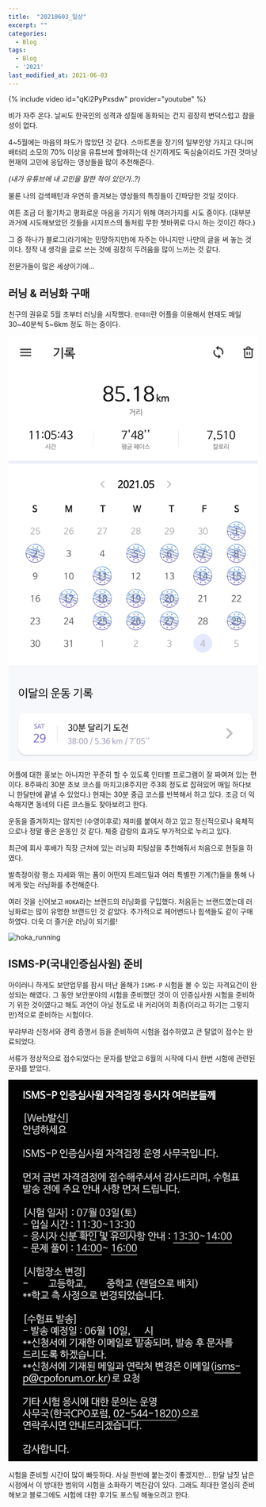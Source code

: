 ```yaml
---
title:  "20210603_일상"
excerpt: ""
categories:
  - Blog
tags:
  - Blog
  - '2021'
last_modified_at: 2021-06-03
---
```


{% include video id="qKi2PyPxsdw" provider="youtube" %}

비가 자주 온다.
날씨도 한국인의 성격과 성질에 동화되는 건지 굉장히 변덕스럽고 참을성이 없다.

4~5월에는 마음의 파도가 많았던 것 같다.
스마트폰을 장기의 일부인양 가지고 다니며 배터리 소모의 70% 이상을 유튜브에 할애하는데
신기하게도 독심술이라도 가진 것마냥 현재의 고민에 응답하는 영상들을 많이 추천해준다.

*(내가 유튜브에 내 고민을 말한 적이 있던가..?)*

물론 나의 검색패턴과 우연히 즐겨보는 영상들의 특징들이 간파당한 것일 것이다.

여튼 조금 더 활기차고 평화로운 마음을 가지기 위해 여러가지를 시도 중이다.
(대부분 과거에 시도해보았던 것들을 시지프스의 돌처럼 무한 쳇바퀴로 다시 하는 것이긴 하다.)

그 중 하나가 블로그(라기에는 민망하지만)에 자주는 아니지만 나만의 글을 써 놓는 것이다.
정작 내 생각을 글로 쓰는 것에 굉장히 두려움을 많이 느끼는 것 같다.

전문가들이 많은 세상이기에...

## 러닝 & 러닝화 구매

친구의 권유로 5월 초부터 러닝을 시작했다. `런데이`란 어플을 이용해서 현재도 매일 30~40분씩 5~6km 정도 하는 중이다. 

![runday](/assets/images/2021/06/runday.png)

어플에 대한 홍보는 아니지만 꾸준히 할 수 있도록 인터벌 프로그램이 잘 짜여져 있는 편이다. 8주짜리 30분 초보 코스를 마치고(8주지만 주3회 정도로 잡혀있어 매일 하다보니 한달만에 끝낼 수 있었다.) 현재는 30분 중급 코스를 반복해서 하고 있다. 조금 더 익숙해지면 동네의 다른 코스들도 찾아보려고 한다.

운동을 즐겨하지는 않지만 (수영이후로) 재미를 붙여서 하고 있고
정신적으로나 육체적으로나 정말 좋은 운동인 것 같다. 체중 감량의 효과도 부가적으로 누리고 있다.

최근에 회사 후배가 직장 근처에 있는 러닝화 피팅샵을 추천해줘서 처음으로 현질을 하였다.

발측정이랑 평소 자세와 뛰는 폼이 어떤지 트레드밀과 여러 특별한 기계(?)들을 통해 나에게 맞는 러닝화를 추천해준다.

여러 것을 신어보고 `HOKA`라는 브랜드의 러닝화를 구입했다. 처음듣는 브랜드였는데 러닝화로는 많이 유명한 브랜드인 것 같았다. 추가적으로 헤어밴드나 힙색들도 같이 구매하였다. 더욱 더 즐거운 러닝이 되기를!

![hoka_running](/assets/images/2021/06/hoka.png)

## ISMS-P(국내인증심사원) 준비

아이러니 하게도 보안업무를 잠시 떠난 올해가 `ISMS-P` 시험을 볼 수 있는 자격요건이 완성되는 해였다. 그 동안 보안분야의 시험을 준비했던 것이 이 인증심사원 시험을 준비하기 위한 것이였다고 해도 과언이 아닐 정도로 내 커리어의 최종(이라고 하기는 그렇지만)적으로 준비하는 시험이다.

부랴부랴 신청서와 경력 증명서 등을 준비하여 시험을 접수하였고 큰 탈없이 접수는 완료되었다.

서류가 정상적으로 접수되었다는 문자를 받았고 6월의 시작에 다시 한번 시험에 관련된 문자를 받았다.

![ismsp-sms](/assets/images/2021/06/isms-p.png)

시험을 준비할 시간이 많이 빠듯하다. 사실 한번에 붙는것이 좋겠지만... 한달 남짓 남은 시점에서 이 방대한 범위의 시험을 소화하기 벅찬감이 있다. 그래도 최대한 열심히 준비해보고 블로그에도 시험에 대한 후기도 포스팅 해놓으려고 한다.